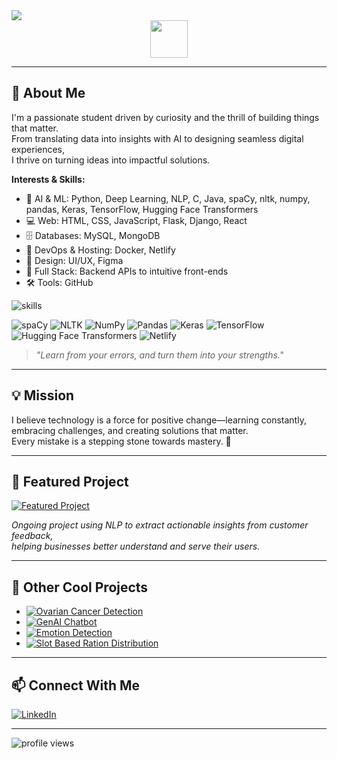 <!-- Profile README for Shreeraksha3 -->

<img src="https://readme-typing-svg.demolab.com?font=Fira+Code&duration=2500&pause=500&color=4A90E2&width=435&lines=Hi+there%2C+I'm+Shreeraksha+%F0%9F%91%8B;AI+%26+Full+Stack+Enthusiast;Welcome+to+my+profile" />

<img src="https://media.giphy.com/media/hvRJCLFzcasrR4ia7z/giphy.gif" width="60" style="display: block; margin: 0 auto;" />

---

## 🚀 About Me

I'm a passionate student driven by curiosity and the thrill of building things that matter.  
From translating data into insights with AI to designing seamless digital experiences,  
I thrive on turning ideas into impactful solutions.

**Interests & Skills:**
- 🔬 AI & ML: Python, Deep Learning, NLP, C, Java, spaCy, nltk, numpy, pandas, Keras, TensorFlow, Hugging Face Transformers
- 💻 Web: HTML, CSS, JavaScript, Flask, Django, React
- 🗄️ Databases: MySQL, MongoDB
- 🐳 DevOps & Hosting: Docker, Netlify
- 🎨 Design: UI/UX, Figma
- 🧩 Full Stack: Backend APIs to intuitive front-ends
- 🛠️ Tools: GitHub

<img src="https://skillicons.dev/icons?i=python,java,c,mysql,mongodb,html,css,js,react,flask,django,figma,github,docker&perline=8" alt="skills" />
<br>

<!-- All requested badges/icons in one line -->
<p>
  <img src="https://img.shields.io/badge/spaCy-08C?logo=spacy&logoColor=white&style=flat-square" alt="spaCy"/>
  <img src="https://img.shields.io/badge/NLTK-009688?logo=nltk&logoColor=white&style=flat-square" alt="NLTK"/>
  <img src="https://img.shields.io/badge/Numpy-013243?logo=numpy&logoColor=white&style=flat-square" alt="NumPy"/>
  <img src="https://img.shields.io/badge/Pandas-150458?logo=pandas&logoColor=white&style=flat-square" alt="Pandas"/>
  <img src="https://img.shields.io/badge/Keras-D00000?logo=keras&logoColor=white&style=flat-square" alt="Keras"/>
  <img src="https://img.shields.io/badge/TensorFlow-FF6F00?logo=tensorflow&logoColor=white&style=flat-square" alt="TensorFlow"/>
  <img src="https://img.shields.io/badge/HuggingFace%20Transformers-FFD21F?logo=huggingface&logoColor=black&style=flat-square" alt="Hugging Face Transformers"/>
  <img src="https://img.shields.io/badge/Netlify-00C7B7?logo=netlify&logoColor=white&style=flat-square" alt="Netlify"/>
</p>

> _"Learn from your errors, and turn them into your strengths."_

---

## 💡 Mission

I believe technology is a force for positive change—learning constantly, embracing challenges, and creating solutions that matter.  
Every mistake is a stepping stone towards mastery. 🚀

---

## 🌟 Featured Project

<a href="https://github.com/Shreeraksha3/Extracting-Insights-from-Customer-Feedback">
  <img src="https://img.shields.io/badge/Customer%20Review%20Insight%20AI-NLP%20powered-4A90E2?style=for-the-badge&logo=python&logoColor=white" alt="Featured Project"/>
</a>

_Ongoing project using NLP to extract actionable insights from customer feedback,  
helping businesses better understand and serve their users._

---

## 📌 Other Cool Projects

- [![Ovarian Cancer Detection](https://img.shields.io/badge/Ovarian%20Cancer%20Detection-Deep%20Learning-9B59B6?style=flat-square)](https://github.com/Shreeraksha3/Ovarian_Cancer_Detection)
- [![GenAI Chatbot](https://img.shields.io/badge/GenAI%20Chatbot-Generative%20AI-4A90E2?style=flat-square)](https://github.com/Shreeraksha3/GenAI-Chatbot)
- [![Emotion Detection](https://img.shields.io/badge/Emotion%20Detection-Computer%20Vision-27AE60?style=flat-square)](https://github.com/Shreeraksha3/Emotion-Detection)
- [![Slot Based Ration Distribution](https://img.shields.io/badge/Slot%20Based%20Ration%20Distribution-Public%20Service-F1C40F?style=flat-square)](https://github.com/Shreeraksha3/Slot_Based_Ration_Distribution)

---

## 📫 Connect With Me

[![LinkedIn](https://img.shields.io/badge/LinkedIn-blue?logo=linkedin&logoColor=white&style=for-the-badge)](https://www.linkedin.com/in/shreeraksha-ch-4a3475265/)

---

<img src="https://komarev.com/ghpvc/?username=Shreeraksha3&style=flat-square&color=4A90E2" alt="profile views"/>
